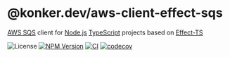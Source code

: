 # @konker.dev/aws-client-effect-sqs

[AWS SQS](https://aws.amazon.com/sqs/) client for [Node.js](https://nodejs.org/) [TypeScript](https://www.typescriptlang.org/) projects based on [Effect-TS](https://www.effect.website/)

![License](https://img.shields.io/github/license/konkerdotdev/aws-client-effect-sqs)
[![NPM Version](https://img.shields.io/npm/v/%40konker.dev%2Faws-client-effect-sqs)](https://www.npmjs.com/package/@konker.dev/aws-client-effect-sqs)
[![CI](https://github.com/konkerdotdev/aws-client-effect-sqs/actions/workflows/ci.yml/badge.svg)](https://github.com/konkerdotdev/aws-client-effect-sqs/actions/workflows/ci.yml)
[![codecov](https://codecov.io/gh/konkerdotdev/aws-client-effect-sqs/graph/badge.svg?token=W3BFLXCWTH)](https://codecov.io/gh/konkerdotdev/aws-client-effect-sqs)
